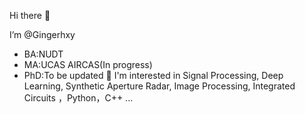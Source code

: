 Hi there :wave:  

I’m @Gingerhxy
+ BA:NUDT
+ MA:UCAS AIRCAS(In progress)
+ PhD:To be updated
👀 I'm interested in Signal Processing, Deep Learning, Synthetic Aperture Radar, Image Processing, Integrated Circuits ，Python，C++ ...


<!---
Gingerhxy/Gingerhxy is a ✨ special ✨ repository because its `README.md` (this file) appears on your GitHub profile.
You can click the Preview link to take a look at your changes.
--->
